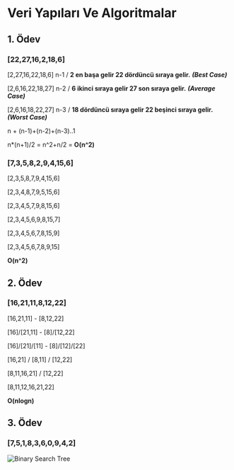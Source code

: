 # Veri Yapıları Ve Algoritmalar

## 1. Ödev

### [22,27,16,2,18,6]

[2,27,16,22,18,6] n-1 / **2 en başa gelir 22 dördüncü sıraya gelir.** ***(Best Case)***

[2,6,16,22,18,27] n-2 / **6 ikinci sıraya gelir 27 son sıraya gelir.** ***(Average Case)***

[2,6,16,18,22,27] n-3 / **18 dördüncü sıraya gelir 22 beşinci sıraya gelir.** ***(Worst Case)***

n + (n-1)+(n-2)+(n-3)..1

n*(n+1)/2 = n^2+n/2 = **O(n^2)**


### [7,3,5,8,2,9,4,15,6] 

[2,3,5,8,7,9,4,15,6]

[2,3,4,8,7,9,5,15,6] 

[2,3,4,5,7,9,8,15,6] 

[2,3,4,5,6,9,8,15,7] 

[2,3,4,5,6,7,8,15,9] 

[2,3,4,5,6,7,8,9,15]

**O(n^2)**

## 2. Ödev

### [16,21,11,8,12,22]

[16,21,11] - [8,12,22]

[16]/[21,11] - [8]/[12,22]

[16]/[21]/[11] - [8]/[12]/[22]

[16,21] / [8,11] / [12,22]

[8,11,16,21] / [12,22]

[8,11,12,16,21,22]

**O(nlogn)**

## 3. Ödev

### [7,5,1,8,3,6,0,9,4,2]

![Binary Search Tree](https://i.hizliresim.com/cbzlt24.png)
